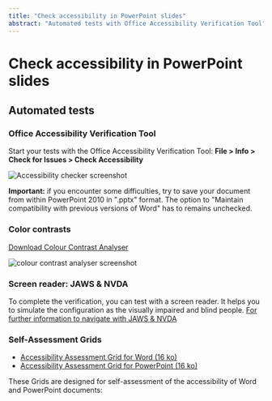 ```yaml
---
title: "Check accessibility in PowerPoint slides"
abstract: "Automated tests with Office Accessibility Verification Tool"
---
```


# Check accessibility in PowerPoint slides

## Automated tests

### Office Accessibility Verification Tool

Start your tests with the Office Accessibility Verification Tool: 
**File > Info > Check for Issues > Check Accessibility**

<img alt="Accessibility checker screenshot" src="../../images/word_verification_en.png" class="img-fluid" />  

**Important:** if you encounter some difficulties, try to save your document from within PowerPoint 2010 in ".pptx" format. The option to "Maintain compatibility with previous versions of Word" has to remains unchecked. 

### Color contrasts
[Download Colour Contrast Analyser](https://developer.paciellogroup.com/resources/contrastanalyser/)

<img alt="colour contrast analyser screenshot" src="../../images/cca.png" class="img-fluid" />  

### Screen reader: JAWS & NVDA
To complete the verification, you can test with a screen reader. 
It helps you to simulate the configuration as the visually impaired and blind people.
[For further information to navigate with JAWS & NVDA](../../../web/toolbox/methods-and-test-tools/navigating-with-a-screen-reader/)

### Self-Assessment Grids 
- <a href="../../AXS_assess_grid_WORD_EN.xlsx">Accessibility Assessment Grid for Word (16 ko)</a>
- <a href="../../AXS_assess_grid_PPT_EN.xlsx">Accessibility Assessment Grid for PowerPoint (16 ko)</a>

These Grids are designed for self-assessment of the accessibility of Word and PowerPoint documents: 
